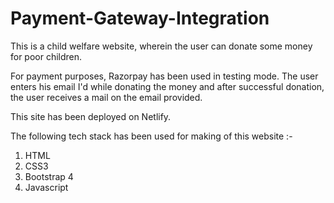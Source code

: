 # Payment-Gateway-Integration

This is a child welfare website, wherein the user can donate some money for poor children.

For payment purposes, Razorpay has been used in testing mode.
The user enters his email I'd while donating the money and after successful donation, the user receives a mail on the email provided.

This site has been deployed on Netlify.

The following tech stack has been used for making of this website :- 

1) HTML
2) CSS3
3) Bootstrap 4
4) Javascript
